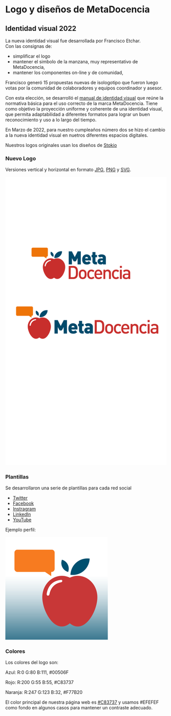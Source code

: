 # Logo y diseños de MetaDocencia

## Identidad visual 2022

La nueva identidad visual fue desarrollada por Francisco Etchar.  
Con las consignas de:

- simplificar el logo
- mantener el simbolo de la manzana, muy representativo de MetaDocencia, 
- mantener los componentes on-line y de comunidad, 

Francisco generó 15 propuestas nuevas de isologotipo que fueron luego votas por la comunidad de colaboradores y equipos coordinador y asesor.

Con esta elección, se desarrolló el [manual de identidad visual](https://github.com/MetaDocencia/Logos/blob/master/manual_identidad_visual/MetaDocencia_MANUAL.pdf) que reúne la normativa básica para el uso correcto de la marca MetaDocencia.
Tiene como objetivo la proyección uniforme y coherente de una identidad visual, que permita adaptabilidad a diferentes formatos para lograr un
buen reconocimiento y uso a lo largo del tiempo.

En Marzo de 2022, para nuestro cumpleaños número dos se hizo el cambio a la nueva identidad visual en nuetros diferentes espacios digitales.

Nuestros logos originales usan los diseños de [Stokio](https://www.stockio.com/free-vector/online-conference)

### Nuevo Logo

Versiones vertical y horizontal en formato [JPG](https://github.com/MetaDocencia/Logos/blob/master/logo/logo_vertical_y_horizontal.jpg), [PNG](https://github.com/MetaDocencia/Logos/blob/master/logo/logo_vertical_y_horizontal.png) y [SVG](https://github.com/MetaDocencia/Logos/blob/master/logo/logo_vertical_y_horizontal.svg).

![](https://github.com/MetaDocencia/Logos/blob/master/logo/logo_vertical_y_horizontal.svg)


### Plantillas 

Se desarrollaron una serie de plantillas para cada red social 

- [Twitter](https://github.com/MetaDocencia/Logos/tree/master/plantillas/Twitter)
- [Facebook](https://github.com/MetaDocencia/Logos/tree/master/plantillas/Facebook)
- [Instragram](https://github.com/MetaDocencia/Logos/tree/master/plantillas/Instagram)
- [LinkedIn](https://github.com/MetaDocencia/Logos/tree/master/plantillas/LinkedIN)
- [YouTube](https://github.com/MetaDocencia/Logos/tree/master/plantillas/Youtube)

Ejemplo perfil:

![](https://github.com/MetaDocencia/Logos/blob/master/plantillas/Instagram/Instagram%20Perfil01.png)


### Colores

Los colores del logo son:

Azul: R:0 G:80 B:111, #00506F

Rojo: R:200 G:55 B:55, #C83737

Naranja: R:247 G:123 B:32, #F77B20

El color principal de nuestra página web es [#C83737](https://www.colorhexa.com/c83737) y usamos #EFEFEF como fondo en algunos casos para 
mantener un contraste adecuado.

